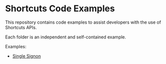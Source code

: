 # Shortcuts Code Examples

This repository contains code examples to assist
developers with the use of Shortcuts APIs.

Each folder is an independent and self-contained example.

Examples:

* [Single Signon](single-signon/)

